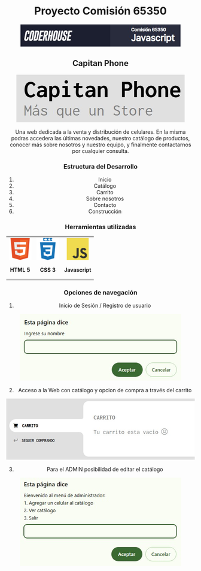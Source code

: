 <div align="center" width="100">

# Proyecto Comisión 65350

<img src="./assets/images/banner_comision.jpg" alt="Imagen del logo de Coderhouse y el numero de comisión">

## Capitan Phone

<img src="./assets/images/banner_capitan.jpg" alt="Imagen del logo de Capitan Phone">

Una web dedicada a la venta y distribución de celulares. En la misma podras accedera las últimas novedades, nuestro catálogo de productos, conocer más sobre nosotros y nuestro equipo, y finalmente contactarnos por cualquier consulta.

### Estructura del Desarrollo

1. Inicio
2. Catálogo
3. Carrito
4. Sobre nosotros
5. Contacto
6. Construcción

### Herramientas utilizadas

 <p align="center">
      <table>
        <tr>
          <td align="center">
            <img src="https://github.com/devicons/devicon/blob/master/icons/html5/html5-original.svg" alt="HTML5" width="60" height="60">
            <p> <b>HTML 5</b> </p>                
          </td>
          <td align="center">
            <img src="https://github.com/devicons/devicon/blob/master/icons/css3/css3-plain-wordmark.svg" alt="CSS3" width="60" height="60">
            <p> <b>CSS 3</b> </p>
          </td>
           <td align="center">
            <img src="https://github.com/devicons/devicon/blob/master/icons/javascript/javascript-original.svg" alt="JavaScript" width="60" height="60">
            <p> <b>Javascript</b> </p>      
          </td>
        </tr>
      </table>
    </p>

### Opciones de navegación

1. Inicio de Sesión / Registro de usuario

<img src="./assets/images/banner_usuario.jpg" alt="Imagen de ingreso de usuario">

2. Acceso a la Web con catálogo y opcion de compra a través del carrito

<img src="./assets/images/banner_carrito.jpg" alt="Imagen del carrito de compras">

3. Para el ADMIN posibilidad de editar el catálogo

<img src="./assets/images/banner_admin_catalogo.jpg" alt="Imagen del panel de administrador del catálogo">

</div>
